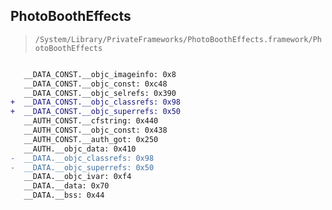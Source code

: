 ## PhotoBoothEffects

> `/System/Library/PrivateFrameworks/PhotoBoothEffects.framework/PhotoBoothEffects`

```diff

   __DATA_CONST.__objc_imageinfo: 0x8
   __DATA_CONST.__objc_const: 0xc48
   __DATA_CONST.__objc_selrefs: 0x390
+  __DATA_CONST.__objc_classrefs: 0x98
+  __DATA_CONST.__objc_superrefs: 0x50
   __AUTH_CONST.__cfstring: 0x440
   __AUTH_CONST.__objc_const: 0x438
   __AUTH_CONST.__auth_got: 0x250
   __AUTH.__objc_data: 0x410
-  __DATA.__objc_classrefs: 0x98
-  __DATA.__objc_superrefs: 0x50
   __DATA.__objc_ivar: 0xf4
   __DATA.__data: 0x70
   __DATA.__bss: 0x44

```
